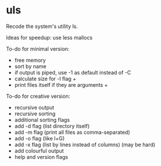 # uls
Recode the system's utility ls.

Ideas for speedup: use less mallocs

To-do for minimal version:
 - free memory
 - sort by name
 - if output is piped, use -1 as default instead of -C
 - calculate size for -l flag +
 - print files itself if they are arguments +

 To-do for creative version:
 - recursive output
 - recursive sorting
 - additional sorting flags
 - add -d flag (list directory itself)
 - add -m flag (print all files as comma-separated)
 - add -o flag (like l+G)
 - add -x flag (list by lines instead of columns) (may be hard)
 - add colourful output
 - help and version flags

